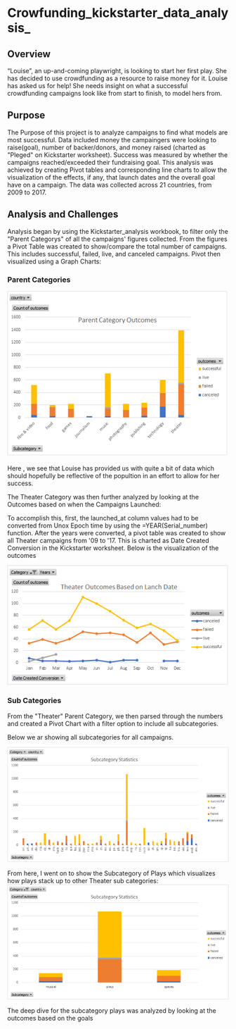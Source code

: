 # **Crowfunding_kickstarter_data_analysis_** #



## **Overview** ## 
“Louise”, an up-and-coming playwright, is looking to start her first play. She has decided to use crowdfunding as a resource to raise money for it. Louise has asked us for help! She needs insight on what a successful crowdfunding campaigns look like from start to finish, to model hers from.



## **Purpose** ## 

The Purpose of this project is to analyze campaigns to find what models are most successful. Data included money the campaingers were looking to raise(goal), number of backer/donors, and money raised (charted as "Pleged" on Kickstarter worksheet). Success was measured by whether the campaigns reached/exceeded their fundraising goal. This analysis was achieved by creating Pivot tables and corresponding line charts to allow the visualization of the effects, if any, that launch dates and the overall goal have on a campaign. The data was collected across 21 countries, from 2009 to 2017.


## **Analysis and Challenges** ##
Analysis began by using the Kickstarter_analysis workbook, to filter only the "Parent Categorys" of all the campaigns' figures collected. From the figures a Pivot Table was created to show/compare the total number of campaigns. This includes successful, failed, live, and canceled campaigns. Pivot then visualized using a Graph Charts:

### Parent Categories ###

![Parent_Outcomes](https://github.com/NShan9297/kickstarter_analysis/blob/main/Resources/Parent%20Outcomes.png)


Here , we see that Louise has provided us with quite a bit of data which should hopefully be reflective of the popultion in an effort to allow for her success. 

The Theater Category was then further analyzed by looking at the Outcomes based on when the Campaigns Launched:

To accomplish this, first, the launched_at column values had to be converted from Unox Epoch time by using the =YEAR(Serial_number) function. After the years were converted, a pivot table was created to show all Theater campaigns from '09 to '17. This is charted as Date Created Conversion in the Kickstarter worksheet. Below is the visualization of the outcomes


![Theater_Outcomes_vs_Launch](https://github.com/NShan9297/kickstarter_analysis/blob/main/Resources/Theater_Outcomes_vs_Launch.png)

### Sub Categories ##

From the "Theater" Parent Category, we then parsed through the numbers and created a Pivot Chart with a filter option to include all subcategories. 

Below we ar showing all subcategories for all campaigns.

![sub_stats](https://github.com/NShan9297/kickstarter_analysis/blob/main/Resources/Sub_stats.png)


From here, I went on to show the Subcategory of Plays which visualizes how plays stack up to other Theater sub categories:
![Theater_Subs_Only](https://github.com/NShan9297/kickstarter_analysis/blob/main/Resources/Theater_Sub_Only.png)


The deep dive for the subcategory plays was analyzed by looking at the outcomes based on the goals


